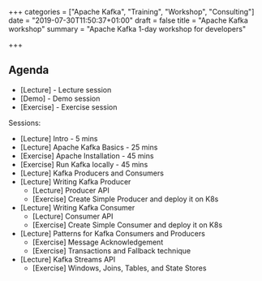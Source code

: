 +++
categories = ["Apache Kafka", "Training", "Workshop", "Consulting"]
date = "2019-07-30T11:50:37+01:00"
draft = false
title = "Apache Kafka workshop"
summary = "Apache Kafka 1-day workshop for developers"

+++

## Agenda

- [Lecture] - Lecture session
- [Demo] - Demo session
- [Exercise] - Exercise session

Sessions:

- [Lecture] Intro - 5 mins
- [Lecture] Apache Kafka Basics - 25 mins
- [Exercise] Apache Installation - 45 mins
- [Exercise] Run Kafka locally - 45 mins
- [Lecture] Kafka Producers and Consumers
- [Lecture] Writing Kafka Producer
  - [Lecture] Producer API
  - [Exercise] Create Simple Producer and deploy it on K8s
- [Lecture] Writing Kafka Consumer
  - [Lecture] Consumer API
  - [Exercise] Create Simple Consumer and deploy it on K8s
- [Lecture] Patterns for Kafka Consumers and Producers
  - [Exercise] Message Acknowledgement
  - [Exercise] Transactions and Fallback technique
- [Lecture] Kafka Streams API
  - [Exercise] Windows, Joins, Tables, and State Stores
